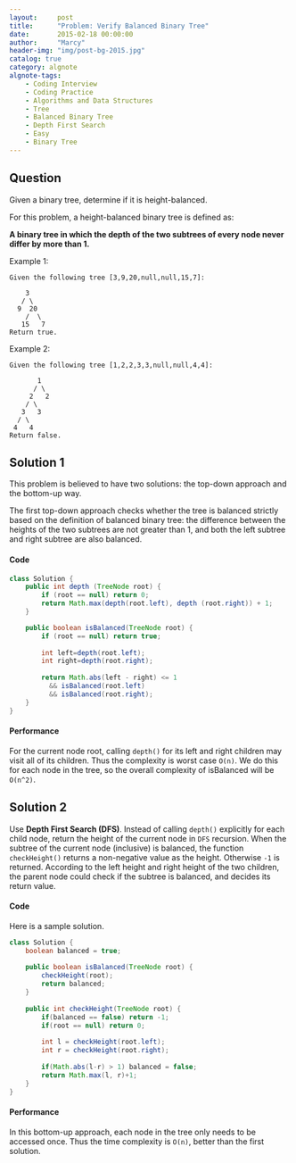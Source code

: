 ```yaml
---
layout:     post
title:      "Problem: Verify Balanced Binary Tree"
date:       2015-02-18 00:00:00
author:     "Marcy"
header-img: "img/post-bg-2015.jpg"
catalog: true
category: algnote
algnote-tags:
    - Coding Interview
    - Coding Practice
    - Algorithms and Data Structures
    - Tree
    - Balanced Binary Tree
    - Depth First Search
    - Easy
    - Binary Tree
---
```


## Question

Given a binary tree, determine if it is height-balanced.

For this problem, a height-balanced binary tree is defined as:

**A binary tree in which the depth of the two subtrees of every node never differ by more than 1.**

Example 1:
```
Given the following tree [3,9,20,null,null,15,7]:

    3
   / \
  9  20
    /  \
   15   7
Return true.
```

Example 2:
```
Given the following tree [1,2,2,3,3,null,null,4,4]:

       1
      / \
     2   2
    / \
   3   3
  / \
 4   4
Return false.
```

## Solution 1

This problem is believed to have two solutions: the top-down approach and the bottom-up way.

The first top-down approach checks whether the tree is balanced strictly based on the definition of balanced binary tree: the difference between the heights of the two subtrees are not greater than 1, and both the left subtree and right subtree are also balanced.

#### Code

```java
class Solution {
    public int depth (TreeNode root) {
        if (root == null) return 0;
        return Math.max(depth(root.left), depth (root.right)) + 1;
    }

    public boolean isBalanced(TreeNode root) {
        if (root == null) return true;
        
        int left=depth(root.left);
        int right=depth(root.right);
        
        return Math.abs(left - right) <= 1 
          && isBalanced(root.left) 
          && isBalanced(root.right);
    }
}
```

#### Performance

For the current node root, calling `depth()` for its left and right children may visit all of its children. Thus the complexity is worst case `O(n)`. We do this for each node in the tree, so the overall complexity of isBalanced will be `O(n^2)`.

## Solution 2

Use **Depth First Search (DFS)**. Instead of calling `depth()` explicitly for each child node, return the height of the current node in `DFS` recursion. When the subtree of the current node (inclusive) is balanced, the function `checkHeight()` returns a non-negative value as the height. Otherwise `-1` is returned. According to the left height and right height of the two children, the parent node could check if the subtree is balanced, and decides its return value.

#### Code

Here is a sample solution.

```java
class Solution {
    boolean balanced = true;
    
    public boolean isBalanced(TreeNode root) {
        checkHeight(root);
        return balanced;
    }
    
    public int checkHeight(TreeNode root) {
        if(balanced == false) return -1;
        if(root == null) return 0;
        
        int l = checkHeight(root.left);
        int r = checkHeight(root.right);
        
        if(Math.abs(l-r) > 1) balanced = false;
        return Math.max(l, r)+1;
    }
}
```

#### Performance

In this bottom-up approach, each node in the tree only needs to be accessed once. Thus the time complexity is `O(n)`, better than the first solution.
